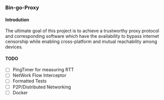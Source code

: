 ### Bin-go-Proxy
#### Introdution
The ultimate goal of this project is to achieve a trustworthy proxy protocol and corresponding software which have the availability to bypass internet censorship while enabling cross-platform and mutual reachability among devices.

#### TODO
- [ ] PingTimer for measuring RTT
- [ ] NetWork Flow Interceptor
- [ ] Formatted Tests
- [ ] P2P/Distributed Networking
- [ ] Docker
